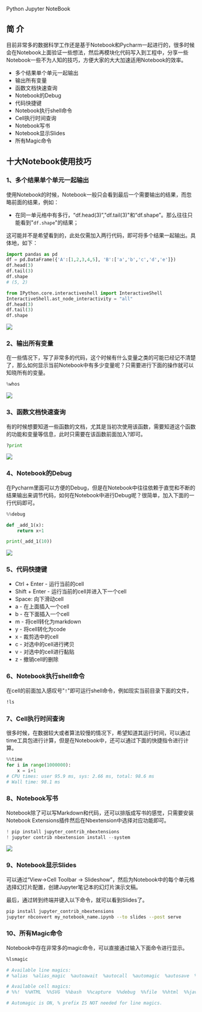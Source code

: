 Python Jupyter NoteBook
<a name="lXxQJ"></a>
## 简 介
目前非常多的数据科学工作还是基于Notebook和Pycharm一起进行的，很多时候会在Notebook上面验证一些想法，然后再模块化代码写入到工程中，分享一些Notebook一些不为人知的技巧，方便大家的大大加速适用Notebook的效率。

- 多个结果单个单元一起输出
- 输出所有变量
- 函数文档快速查询
- Notebook的Debug
- 代码快捷键
- Notebook执行shell命令
- Cell执行时间查询
- Notebook写书
- Notebook显示Slides
- 所有Magic命令
<a name="GZnOW"></a>
## 十大Notebook使用技巧
<a name="vkEMp"></a>
### 1、多个结果单个单元一起输出
使用Notebook的时候，Notebook一般只会看到最后一个需要输出的结果，而忽略前面的结果，例如：

- 在同一单元格中有多行，“df.head(3)”,"df.tail(3)"和“df.shape”。那么往往只能看到"`df.shape`"的结果；

这可能并不是希望看到的，此处仅需加入两行代码，即可将多个结果一起输出。具体地，如下：
```python
import pandas as pd
df = pd.DataFrame({'A':[1,2,3,4,5], 'B':['a','b','c','d','e']})
df.head(3)
df.tail(3)
df.shape
# (5, 2)

from IPython.core.interactiveshell import InteractiveShell 
InteractiveShell.ast_node_interactivity = "all"
df.head(3)
df.tail(3)
df.shape
```
![](./img/1637714567378-bc7b5869-6104-4522-b90b-1e45da1467ba.webp)
<a name="Rv0yy"></a>
### 2、输出所有变量
在一些情况下，写了非常多的代码，这个时候有什么变量之类的可能已经记不清楚了，那么如何显示当前Notebook中有多少变量呢？只需要进行下面的操作就可以知晓所有的变量。
```python
%whos
```
![](./img/1637714567254-ff962eca-8fba-459c-8bc9-038e8de46bd7.webp)
<a name="cZxPA"></a>
### 3、函数文档快速查询
有的时候想要知道一些函数的文档，尤其是当初次使用该函数，需要知道这个函数的功能和变量等信息，此时只需要在该函数前面加入?即可。
```python
?print
```
![](./img/1637714567209-01cc741e-0aae-4284-ab48-a62e62958161.webp)
<a name="hkMSw"></a>
### 4、Notebook的Debug
在Pycharm里面可以方便的Debug，但是在Notebook中往往依赖于直觉和不断的结果输出来调节代码，如何在Notebook中进行Debug呢？很简单，加入下面的一行代码即可。
```python
%%debug

def _add_1(x):
    return x+1

print(_add_1(10))
```
![](./img/1637714567409-374bacaf-b575-4912-80a3-75b6205eff57.webp)
<a name="poeR6"></a>
### 5、代码快捷键

- Ctrl + Enter - 运行当前的cell
- Shift + Enter - 运行当前的cell并进入下一个cell
- Space: 向下滑动cell
- a - 在上面插入一个cell
- b - 在下面插入一个cell
- m - 将cell转化为markdown
- y - 将cell转化为code
- x - 裁剪选中的cell
- c - 对选中的cell进行拷贝
- v - 对选中的cell进行黏贴
- z - 撤销cell的删除
<a name="eSLVB"></a>
### 6、Notebook执行shell命令
在cell的前面加入感叹号"`!`"即可运行shell命令，例如现实当前目录下面的文件，
```bash
!ls
```
<a name="EEprl"></a>
### 7、Cell执行时间查询
很多时候，在数据较大或者算法较慢的情况下，希望知道其运行时间，可以通过time工具包进行计算，但是在Notebook中，还可以通过下面的快捷指令进行计算。
```python
%%time
for i in range(1000000):
    x = i+1
# CPU times: user 95.9 ms, sys: 2.66 ms, total: 98.6 ms
# Wall time: 98.1 ms
```
<a name="XSXBz"></a>
### 8、Notebook写书
Notebook除了可以写Markdown和代码，还可以排版成写书的感觉，只需要安装Notebook Extensions插件然后在Nbextension中选择对应功能即可。
```python
! pip install jupyter_contrib_nbextensions
! jupyter contrib nbextension install --system
```
![](./img/1637714567504-a7399ae8-a6a5-4ed7-8778-a805a231a79a.webp)
<a name="o0eRZ"></a>
### 9、Notebook显示Slides
可以通过“View->Cell Toolbar -> Slideshow”，然后为Notebook中的每个单元格选择幻灯片配置，创建Jupyter笔记本的幻灯片演示文稿。

最后，通过转到终端并键入以下命令，就可以看到Slides了。
```bash
pip install jupyter_contrib_nbextensions 
jupyter nbconvert my_notebook_name.ipynb --to slides --post serve
```
<a name="xvnzV"></a>
### 10、所有Magic命令
Notebook中存在非常多的magic命令，可以直接通过输入下面命令进行显示。
```bash
%lsmagic

# Available line magics:
# %alias  %alias_magic  %autoawait  %autocall  %automagic  %autosave  %bookmark  %cat  %cd  %clear  %colors  %conda  %config  %connect_info  %cp  %debug  %dhist  %dirs  %doctest_mode  %ed  %edit  %env  %gui  %hist  %history  %killbgscripts  %ldir  %less  %lf  %lk  %ll  %load  %load_ext  %loadpy  %logoff  %logon  %logstart  %logstate  %logstop  %ls  %lsmagic  %lx  %macro  %magic  %man  %matplotlib  %mkdir  %more  %mv  %notebook  %page  %pastebin  %pdb  %pdef  %pdoc  %pfile  %pinfo  %pinfo2  %pip  %popd  %pprint  %precision  %prun  %psearch  %psource  %pushd  %pwd  %pycat  %pylab  %qtconsole  %quickref  %recall  %rehashx  %reload_ext  %rep  %rerun  %reset  %reset_selective  %rm  %rmdir  %run  %save  %sc  %set_env  %store  %sx  %system  %tb  %time  %timeit  %unalias  %unload_ext  %who  %who_ls  %whos  %xdel  %xmode

# Available cell magics:
# %%!  %%HTML  %%SVG  %%bash  %%capture  %%debug  %%file  %%html  %%javascript  %%js  %%latex  %%markdown  %%perl  %%prun  %%pypy  %%python  %%python2  %%python3  %%ruby  %%script  %%sh  %%svg  %%sx  %%system  %%time  %%timeit  %%writefile

# Automagic is ON, % prefix IS NOT needed for line magics.
```
